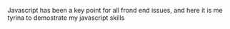 Javascript has been a key point for all frond end issues, and here it is me tyrina to demostrate my javascript skills
